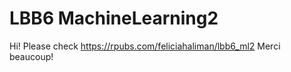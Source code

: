 # LBB6 MachineLearning2

Hi! Please check https://rpubs.com/feliciahaliman/lbb6_ml2
Merci beaucoup!
